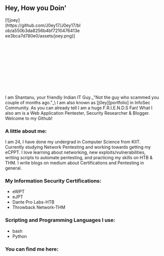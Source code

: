 ## Hey, How you Doin' 

<div style="width:250px; height:250px">
[![joey](https://github.com/J0ey17/J0ey17/blob/a550b3da8256b4bf7210476413eee3bca7d780e0/assets/joey.png)]
</div>
I am Shantanu, your friendly Indian IT Guy._"Not the guy who scammed you couple of months ago."_\
I am also known as [j0ey][portfolio] in InfoSec Community.
As you can already tell I am a huge F.R.I.E.N.D.S Fan!
What I also am is a Web Application Pentester, Security Researcher &  Blogger.
Welcome to my Github!

### A little about me:
I am 24, I have done my undergrad in Computer Science from KIIT. 
Currently studying Network Pentesting and working towards getting my eCPPT.
I love learning about networking, new exploits/vulnerabilities, writing scripts to automate pentesting, and practicing my skills on HTB & THM.
I write blogs on medium about Certifications and Pentesting in general.

### My Information Security Certifications:
* eWPT
* eJPT
* Dante Pro Labs-HTB
* Throwback Network-THM

### Scripting and Programming Languages I use:
* bash
* Python

### You can find me here:


<!--
Congratulations on finding this section, Just me rambling on about my love "Computer Networking"
I love Computer Networking. Learning about services, protocols, packets from the ground up is like sandwiches for my brain and I have a lot of sandwiches yet to eat!! 
How they come all together to make this beautiful thing call Internet really broadens my perspective. Just think about it, everywhere in the World, some service is running correctly, protocols are being followed, packets are being delivered due to which the entire Internet is working. It is something, isn't it??
This is why I got into Cyber Security. I get to study the stuff, and then I get to break the stuff.
And Breaking the stuff is where adrenaline starts pumping in my brain! I live for the moments when I get a shell, or a exploit starts working after hours of debugging.
-->
[portfolio]: http://j0ey.xyz

